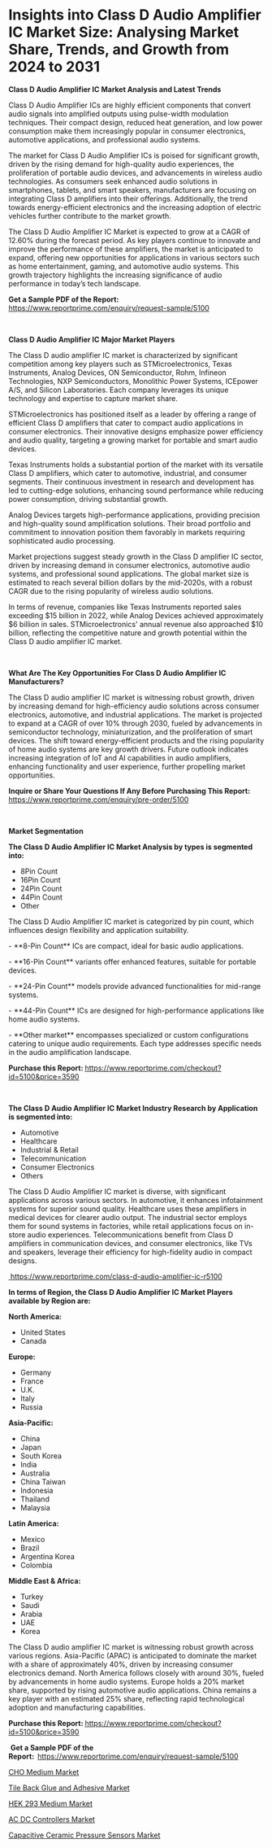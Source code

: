 <p><h1>Insights into Class D Audio Amplifier IC Market Size: Analysing Market Share, Trends, and Growth from 2024 to 2031</h1></p><p><strong>Class D Audio Amplifier IC Market Analysis and Latest Trends</strong></p>
<p><p>Class D Audio Amplifier ICs are highly efficient components that convert audio signals into amplified outputs using pulse-width modulation techniques. Their compact design, reduced heat generation, and low power consumption make them increasingly popular in consumer electronics, automotive applications, and professional audio systems. </p><p>The market for Class D Audio Amplifier ICs is poised for significant growth, driven by the rising demand for high-quality audio experiences, the proliferation of portable audio devices, and advancements in wireless audio technologies. As consumers seek enhanced audio solutions in smartphones, tablets, and smart speakers, manufacturers are focusing on integrating Class D amplifiers into their offerings. Additionally, the trend towards energy-efficient electronics and the increasing adoption of electric vehicles further contribute to the market growth. </p><p>The Class D Audio Amplifier IC Market is expected to grow at a CAGR of 12.60% during the forecast period. As key players continue to innovate and improve the performance of these amplifiers, the market is anticipated to expand, offering new opportunities for applications in various sectors such as home entertainment, gaming, and automotive audio systems. This growth trajectory highlights the increasing significance of audio performance in today’s tech landscape.</p></p>
<p><strong>Get a Sample PDF of the Report:&nbsp;</strong> <a href="https://www.reportprime.com/enquiry/request-sample/5100">https://www.reportprime.com/enquiry/request-sample/5100</a></p>
<p>&nbsp;</p>
<p><strong>Class D Audio Amplifier IC Major Market Players</strong></p>
<p><p>The Class D audio amplifier IC market is characterized by significant competition among key players such as STMicroelectronics, Texas Instruments, Analog Devices, ON Semiconductor, Rohm, Infineon Technologies, NXP Semiconductors, Monolithic Power Systems, ICEpower A/S, and Silicon Laboratories. Each company leverages its unique technology and expertise to capture market share.</p><p>STMicroelectronics has positioned itself as a leader by offering a range of efficient Class D amplifiers that cater to compact audio applications in consumer electronics. Their innovative designs emphasize power efficiency and audio quality, targeting a growing market for portable and smart audio devices.</p><p>Texas Instruments holds a substantial portion of the market with its versatile Class D amplifiers, which cater to automotive, industrial, and consumer segments. Their continuous investment in research and development has led to cutting-edge solutions, enhancing sound performance while reducing power consumption, driving substantial growth.</p><p>Analog Devices targets high-performance applications, providing precision and high-quality sound amplification solutions. Their broad portfolio and commitment to innovation position them favorably in markets requiring sophisticated audio processing.</p><p>Market projections suggest steady growth in the Class D amplifier IC sector, driven by increasing demand in consumer electronics, automotive audio systems, and professional sound applications. The global market size is estimated to reach several billion dollars by the mid-2020s, with a robust CAGR due to the rising popularity of wireless audio solutions.</p><p>In terms of revenue, companies like Texas Instruments reported sales exceeding $15 billion in 2022, while Analog Devices achieved approximately $6 billion in sales. STMicroelectronics' annual revenue also approached $10 billion, reflecting the competitive nature and growth potential within the Class D audio amplifier IC market.</p></p>
<p>&nbsp;</p>
<p><strong>What Are The Key Opportunities For Class D Audio Amplifier IC Manufacturers?</strong></p>
<p><p>The Class D audio amplifier IC market is witnessing robust growth, driven by increasing demand for high-efficiency audio solutions across consumer electronics, automotive, and industrial applications. The market is projected to expand at a CAGR of over 10% through 2030, fueled by advancements in semiconductor technology, miniaturization, and the proliferation of smart devices. The shift toward energy-efficient products and the rising popularity of home audio systems are key growth drivers. Future outlook indicates increasing integration of IoT and AI capabilities in audio amplifiers, enhancing functionality and user experience, further propelling market opportunities.</p></p>
<p><strong>Inquire or Share Your Questions If Any Before Purchasing This Report:</strong> <a href="https://www.reportprime.com/enquiry/pre-order/5100">https://www.reportprime.com/enquiry/pre-order/5100</a></p>
<p>&nbsp;</p>
<p><strong>Market Segmentation</strong></p>
<p><strong>The Class D Audio Amplifier IC Market Analysis by types is segmented into:</strong></p>
<p><ul><li>8Pin Count</li><li>16Pin Count</li><li>24Pin Count</li><li>44Pin Count</li><li>Other</li></ul></p>
<p><p>The Class D Audio Amplifier IC market is categorized by pin count, which influences design flexibility and application suitability. </p><p>- **8-Pin Count** ICs are compact, ideal for basic audio applications. </p><p>- **16-Pin Count** variants offer enhanced features, suitable for portable devices. </p><p>- **24-Pin Count** models provide advanced functionalities for mid-range systems. </p><p>- **44-Pin Count** ICs are designed for high-performance applications like home audio systems. </p><p>- **Other market** encompasses specialized or custom configurations catering to unique audio requirements. Each type addresses specific needs in the audio amplification landscape.</p></p>
<p><strong>Purchase this Report:&nbsp;</strong><a href="https://www.reportprime.com/checkout?id=5100&price=3590">https://www.reportprime.com/checkout?id=5100&price=3590</a></p>
<p>&nbsp;</p>
<p><strong>The Class D Audio Amplifier IC Market Industry Research by Application is segmented into:</strong></p>
<p><ul><li>Automotive</li><li>Healthcare</li><li>Industrial & Retail</li><li>Telecommunication</li><li>Consumer Electronics</li><li>Others</li></ul></p>
<p><p>The Class D Audio Amplifier IC market is diverse, with significant applications across various sectors. In automotive, it enhances infotainment systems for superior sound quality. Healthcare uses these amplifiers in medical devices for clearer audio output. The industrial sector employs them for sound systems in factories, while retail applications focus on in-store audio experiences. Telecommunications benefit from Class D amplifiers in communication devices, and consumer electronics, like TVs and speakers, leverage their efficiency for high-fidelity audio in compact designs.</p></p>
<p><a href="https://www.reportprime.com/class-d-audio-amplifier-ic-r5100">&nbsp;https://www.reportprime.com/class-d-audio-amplifier-ic-r5100</a></p>
<p><strong>In terms of Region, the Class D Audio Amplifier IC Market Players available by Region are:</strong></p>
<p>
    <p> <strong> North America: </strong>
        <ul>
            <li>United States</li>
            <li>Canada</li>
        </ul>
        </p> 
    <p> <strong> Europe: </strong>
        <ul>
            <li>Germany</li>
            <li>France</li>
            <li>U.K.</li>
            <li>Italy</li>
            <li>Russia</li>
        </ul>
        </p> 
    <p> <strong> Asia-Pacific: </strong>
        <ul>
            <li>China</li>
            <li>Japan</li>
            <li>South Korea</li>
            <li>India</li>
            <li>Australia</li>
            <li>China Taiwan</li>
            <li>Indonesia</li>
            <li>Thailand</li>
            <li>Malaysia</li>
        </ul>
        </p> 
    <p> <strong> Latin America: </strong>
        <ul>
            <li>Mexico</li>
            <li>Brazil</li>
            <li>Argentina Korea</li>
            <li>Colombia</li>
        </ul>
        </p> 
    <p> <strong> Middle East & Africa: </strong>
        <ul>
            <li>Turkey</li>
            <li>Saudi</li>
            <li>Arabia</li>
            <li>UAE</li>
            <li>Korea</li>
        </ul>
    </p>
    </p>
<p><p>The Class D audio amplifier IC market is witnessing robust growth across various regions. Asia-Pacific (APAC) is anticipated to dominate the market with a share of approximately 40%, driven by increasing consumer electronics demand. North America follows closely with around 30%, fueled by advancements in home audio systems. Europe holds a 20% market share, supported by rising automotive audio applications. China remains a key player with an estimated 25% share, reflecting rapid technological adoption and manufacturing capabilities.</p></p>
<p><strong>Purchase this Report: </strong><a href="https://www.reportprime.com/checkout?id=5100&price=3590">https://www.reportprime.com/checkout?id=5100&price=3590</a></p>
<p>&nbsp;<strong>Get a Sample PDF of the Report:&nbsp;&nbsp;</strong><a href="https://www.reportprime.com/enquiry/request-sample/5100">https://www.reportprime.com/enquiry/request-sample/5100</a></p>
<p><strong></strong></p>
<p><p><a href="https://www.linkedin.com/pulse/cho-medium-market-share-size-trends-industry-analysis-report-2szke?trackingId=g4ePI%2F1DQjq%2BwQ%2F0GMz5Cg%3D%3D">CHO Medium Market</a></p><p><a href="https://issuu.com/reportprime-2/docs/tile-back-glue-and-adhesive-market-_9dfedc8a5ef552">Tile Back Glue and Adhesive Market</a></p><p><a href="https://www.linkedin.com/pulse/global-hek-293-medium-market-analysis-key-trends-future-projections-19jhe?trackingId=ugZJOWbKSsaGw7KMtBFESA%3D%3D">HEK 293 Medium Market</a></p><p><a href="https://github.com/RoccoManning/Market-Research-Report-List-6/blob/main/ac-dc-controllers-market.md">AC DC Controllers Market</a></p><p><a href="https://github.com/gulaimolin/Market-Research-Report-List-6/blob/main/capacitive-ceramic-pressure-sensors-market.md">Capacitive Ceramic Pressure Sensors Market</a></p></p>